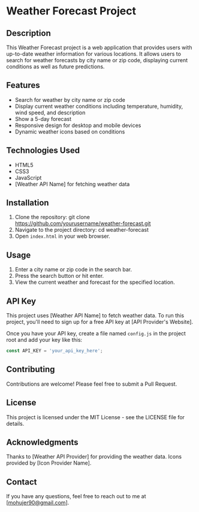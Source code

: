 # Weather Forecast Project

## Description

This Weather Forecast project is a web application that provides users with up-to-date weather information for various locations. It allows users to search for weather forecasts by city name or zip code, displaying current conditions as well as future predictions.

## Features

- Search for weather by city name or zip code
- Display current weather conditions including temperature, humidity, wind speed, and description
- Show a 5-day forecast
- Responsive design for desktop and mobile devices
- Dynamic weather icons based on conditions

## Technologies Used

- HTML5
- CSS3
- JavaScript
- [Weather API Name] for fetching weather data

## Installation

1. Clone the repository: git clone https://github.com/yourusername/weather-forecast.git
2. Navigate to the project directory: cd weather-forecast
3. Open `index.html` in your web browser.

## Usage

1. Enter a city name or zip code in the search bar.
2. Press the search button or hit enter.
3. View the current weather and forecast for the specified location.

## API Key

This project uses [Weather API Name] to fetch weather data. To run this project, you'll need to sign up for a free API key at [API Provider's Website].

Once you have your API key, create a file named `config.js` in the project root and add your key like this:

```javascript
const API_KEY = 'your_api_key_here';
```

## Contributing
Contributions are welcome! Please feel free to submit a Pull Request.

## License
This project is licensed under the MIT License - see the LICENSE file for details.

## Acknowledgments
Thanks to [Weather API Provider] for providing the weather data.
Icons provided by [Icon Provider Name].

## Contact
If you have any questions, feel free to reach out to me at [mohujer90@gmail.com].